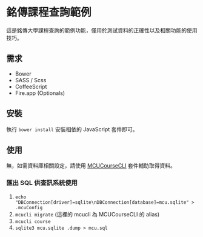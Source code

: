 銘傳課程查詢範例
===

這是銘傳大學課程查詢的範例功能，僅用於測試資料的正確性以及相關功能的使用技巧。

需求
---

* Bower
* SASS / Scss
* CoffeeScript
* Fire.app (Optionals)

安裝
---

執行 `bower install` 安裝相依的 JavaScript 套件即可。

使用
---

無，如需資料庫相關設定，請使用 [MCUCourseCLI](https://github.com/elct9620/MCUCourseCLI) 套件輔助取得資料。

### 匯出 SQL 供查訊系統使用
1. `echo "DBConnection[driver]=sqlite\nDBConnection[database]=mcu.sqlite" > .mcuConfig`
2. `mcucli migrate` (這裡的 mcucli 為 MCUCourseCLI 的 alias)
3. `mcucli course`
4. `sqlite3 mcu.sqlite .dump > mcu.sql`
